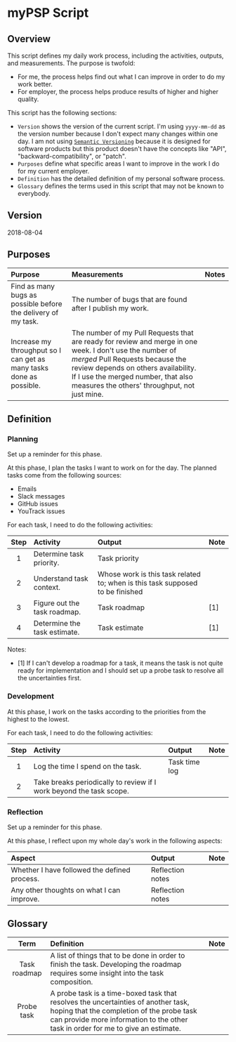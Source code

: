 # myPSP Script

## Overview

This script defines my daily work process, including the activities, outputs, and measurements. The purpose is twofold:

- For me, the process helps find out what I can improve in order to do my work better.
- For employer, the process helps produce results of higher and higher quality.

This script has the following sections:

- `Version` shows the version of the current script. I'm using `yyyy-mm-dd` as the version number because I don't expect many changes within one day. I am not using [`Semantic Versioning`](https://semver.org/) because it is designed for software products but this product doesn't have the concepts like "API", "backward-compatibility", or "patch".
- `Purposes` define what specific areas I want to improve in the work I do for my current employer.
- `Definition` has the detailed definition of my personal software process.
- `Glossary` defines the terms used in this script that may not be known to everybody.

## Version

2018-08-04

## Purposes

| Purpose | Measurements | Notes |
|:--------|:-------------|:------|
| Find as many bugs as possible before the delivery of my task. | The number of bugs that are found after I publish my work. ||
| Increase my throughput so I can get as many tasks done as possible. | The number of my Pull Requests that are ready for review and merge in one week. I don't use the number of _merged_ Pull Requests because the review depends on others availability. If I use the merged number, that also measures the others' throughput, not just mine. ||

## Definition

### Planning

Set up a reminder for this phase.

At this phase, I plan the tasks I want to work on for the day. The planned tasks come from the following sources:

- Emails
- Slack messages
- GitHub issues
- YouTrack issues

For each task, I need to do the following activities:

| Step | Activity | Output | Note |
|:----:|:---------|:-------|:-----|
| 1 | Determine task priority. | Task priority ||
| 2 | Understand task context. | Whose work is this task related to; when is this task supposed to be finished ||
| 3 | Figure out the task roadmap. | Task roadmap | [1] |
| 4 | Determine the task estimate. | Task estimate | [1] |

Notes:

- [1] If I can't develop a roadmap for a task, it means the task is not quite ready for implementation and I should set up a probe task to resolve all the uncertainties first.

### Development

At this phase, I work on the tasks according to the priorities from the highest to the lowest.

For each task, I need to do the following activities:

| Step | Activity | Output | Note |
|:----:|:---------|:-------|:-----|
| 1 | Log the time I spend on the task. | Task time log ||
| 2 | Take breaks periodically to review if I work beyond the task scope. |||

### Reflection

Set up a reminder for this phase.

At this phase, I reflect upon my whole day's work in the following aspects:

| Aspect | Output | Note |
|:-------|:-------|:-----|
| Whether I have followed the defined process. | Reflection notes ||
| Any other thoughts on what I can improve. | Reflection notes ||

## Glossary

| Term | Definition | Note |
|:----:|:-----------|:-----|
| Task roadmap | A list of things that to be done in order to finish the task. Developing the roadmap requires some insight into the task composition. ||
| Probe task | A probe task is a time-boxed task that resolves the uncertainties of another task, hoping that the completion of the probe task can provide more information to the other task in order for me to give an estimate. ||
